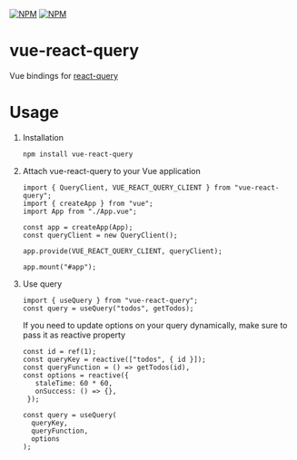 [![NPM](https://img.shields.io/npm/v/vue-react-query)](https://www.npmjs.com/package/vue-react-query) [![NPM](https://img.shields.io/npm/l/vue-react-query)](https://github.com/DamianOsipiuk/vue-react-query/blob/main/LICENSE)

# vue-react-query

Vue bindings for [react-query](https://github.com/tannerlinsley/react-query)

# Usage

1. Installation

   `npm install vue-react-query`

2. Attach vue-react-query to your Vue application

   ```
   import { QueryClient, VUE_REACT_QUERY_CLIENT } from "vue-react-query";
   import { createApp } from "vue";
   import App from "./App.vue";

   const app = createApp(App);
   const queryClient = new QueryClient();

   app.provide(VUE_REACT_QUERY_CLIENT, queryClient);

   app.mount("#app");
   ```

3. Use query

   ```
   import { useQuery } from "vue-react-query";
   const query = useQuery("todos", getTodos);
   ```

   If you need to update options on your query dynamically, make sure to pass it as reactive property

   ```
   const id = ref(1);
   const queryKey = reactive(["todos", { id }]);
   const queryFunction = () => getTodos(id),
   const options = reactive({
      staleTime: 60 * 60,
      onSuccess: () => {},
    });

   const query = useQuery(
     queryKey,
     queryFunction,
     options
   );
   ```
